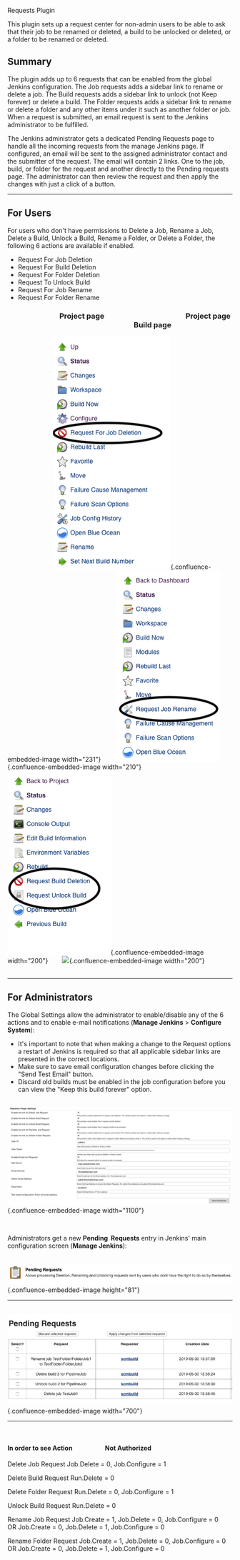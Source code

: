 Requests Plugin

This plugin sets up a request center for non-admin users to be able to
ask that their job to be renamed or deleted, a build to be unlocked or
deleted, or a folder to be renamed or deleted.

## Summary

The plugin adds up to 6 requests that can be enabled from the global Jenkins configuration.  The Job requests adds a sidebar link to rename or delete a job. The Build requests adds a sidebar link to unlock (not Keep forever) or delete a build. The Folder requests adds a sidebar link to rename or delete a folder and any other items under it such as another folder or job. When a request is submitted, an 
email request is sent to the Jenkins administrator to be fulfilled.  

  
The Jenkins administrator gets a dedicated Pending Requests page to handle all the
incoming requests from the manage Jenkins page. If configured, an email will be sent to the assigned
administrator contact and the submitter of the request. The email will contain 2 links.  One to the job, build, or folder for the request and another directly to the Pending requests page. The administrator can then
review the request and then apply the changes with just a click of a button.

------------------------------------------------------------------------

## For Users

For users who don't have permissions to Delete a Job, Rename a Job,
Delete a Build, Unlock a Build, Rename a Folder, or Delete a Folder, the following 6 actions are
available if enabled.

-   Request For Job Deletion
-   Request For Build Deletion
-   Request For Folder Deletion
-   Request To Unlock Build
-   Request For Job Rename
-	Request For Folder Rename

  

###                               Project page                                               Project page                                                                           Build page

                       
  ![](docs/images/jobAction.png){.confluence-embedded-image
width="231"}       
 ![](docs/images/renameJob.png){.confluence-embedded-image
width="210"}                                      
  ![](docs/images/build-page.png){.confluence-embedded-image
width="200"}       
  ![](docs/images/deleteFolder.png){.confluence-embedded-image
width="200"}                       

  

------------------------------------------------------------------------

## For Administrators

The Global Settings allow the administrator to enable/disable any of the 6
actions and to enable e-mail notifications (**Manage
Jenkins** \> **Configure System**):

-   It's important to note that when making a change to the Request options a restart of Jenkins is required so
    that all applicable sidebar links are presented in the correct locations.
-   Make sure to save email configuration changes before clicking the
    "Send Test Email" button.
-   Discard old builds must be enabled in the job configuration before
    you can view the "Keep this build forever" option.

  

                           
 ![](docs/images/new_global.png){.confluence-embedded-image
width="1100"}

        

  
Administrators get a new **Pending  Requests** entry in Jenkins' main
configuration screen (**Manage Jenkins**):  

                         
 ![](docs/images/pendingRequets.png){.confluence-embedded-image
height="81"}

------------------------------------------------------------------------

                           
  ![](docs/images/pendingRequestPage.png){.confluence-embedded-image
width="700"}

------------------------------------------------------------------------

                        

#### In order to see Action                      Not Authorized

Delete Job Request						Job.Delete = 0, Job.Configure = 1

Delete Build Request						Run.Delete = 0

Delete Folder Request					Run.Delete = 0, Job.Configure = 1

Unlock Build Request						Run.Delete = 0

Rename Job Request						Job.Create = 1, Job.Delete = 0, Job.Configure = 0 OR Job.Create = 0, Job.Delete = 1, Job.Configure = 0

Rename Folder Request					Job.Create = 1, Job.Delete = 0, Job.Configure = 0 OR Job.Create = 0, Job.Delete = 1, Job.Configure = 0

  


  

  

